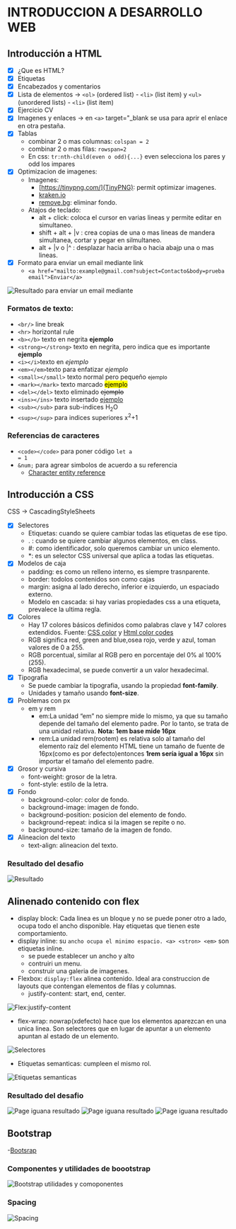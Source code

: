 # INTRODUCCION A DESARROLLO WEB

## Introducción a HTML
- [x] ¿Que es HTML?
- [x] Etiquetas
- [x] Encabezados y comentarios
- [x] Lista de elementos -> `<ol>` (ordered list) -  `<li>` (list item) y `<ul>` (unordered lists) - `<li>` (list item)
- [x] Ejercicio CV
- [x] Imagenes y enlaces -> en `<a>` target="_blank se usa para aprir el enlace en otra pestaña.
- [x] Tablas
  - combinar 2 o mas columnas: `colspan = 2`
  - combinar 2 o mas filas: `rowspan=2`
  - En css: `tr:nth-child(even o odd){...}` even selecciona los pares y odd los impares
- [x] Optimizacion de imagenes:
  -  Imagenes:
     - [https://tinypng.com/](TinyPNG): permit optimizar imagenes.
     - [kraken.io](kraken.io)
     - [remove.bg](remove.bg): eliminar fondo.
  - Atajos de teclado:
     - alt + click: coloca el cursor en varias lineas y permite editar en simultaneo.
     - shift + alt + |v : crea copias de una o  mas lineas de mandera simultanea, cortar y pegar en silmultaneo.
     - alt + |v o |^ : desplazar hacia arriba o hacia abajp una o mas lineas. 
- [x] Formato para enviar un email mediante link
  - `<a href="mailto:example@gmail.com?subject=Contacto&body=prueba email">Enviar</a>`

![Resultado para enviar un email mediante <a>](./Introduccion%20a%20HTML/images/emailto.png)
  
### Formatos de texto:
 - `<br/>` line break
 - `<hr>` horizontal rule
 - `<b></b>` texto en negrita <b>ejemplo</b>
 - `<strong></strong>` texto en negrita, pero indica que es importante <strong>ejemplo</strong>
 - `<i></i>`texto en <i>ejemplo</i>
 - `<em></em>`texto para enfatizar <em>ejemplo</em>
 - `<small></small>` texto normal pero pequeño <small>ejemplo</small>
 - `<mark></mark>` texto marcado <mark>ejemplo</mark>
 - `<del></del>` texto eliminado <del>ejemplo</del>
 - `<ins></ins>` texto insertado <ins>ejemplo</ins>
 - `<sub></sub>` para sub-indices H<sub>2</sub>O
 - `<sup></sup>` para indices superiores x<sup>2</sup>+1

### Referencias de caracteres
- `<code></code>` para poner código <code>let a = 1</code>
- `&num;` para agrear simbolos de acuerdo a su referencia
	- [Character entity reference](https://tools.w3cub.com/html-entities)

## Introducción a CSS

CSS -> CascadingStyleSheets

- [x] Selectores
   - Etiquetas: cuando se quiere cambiar todas las etiquetas de ese tipo.
   - . : cuando se quiere cambiar algunos elementos, en class.
   - #: como identificador, solo queremos cambiar un unico elemento.
   - *: es un selector CSS universal que aplica a todas las etiquetas.
- [x] Modelos de caja
  - padding: es como un relleno interno, es siempre trasnparente.
  - border: todolos contenidos son como cajas
  - margin: asigna al lado derecho, inferior e izquierdo, un espaciado externo.
  - Modelo en cascada: si hay varias propiedades css a una etiqueta, prevalece la ultima regla.
- [x] Colores
  - Hay 17 colores básicos definidos como palabras clave y 147 colores extendidos. Fuente: [CSS color](https://www.w3.org/TR/css-color-3/) y [Html color codes](https://htmlcolorcodes.com/es/)
  - RGB significa red, green and blue,osea rojo, verde y azul, toman valores de 0 a 255.
  - RGB porcentual, similar al RGB pero en porcentaje del 0% al 100%(255).
  - RGB hexadecimal, se puede convertir a un valor hexadecimal.
- [x] Tipografia
  - Se puede cambiar la tipografia, usando la propiedad **font-family**.
  - Unidades y tamaño usando **font-size**.
- [x] Problemas con px
  - em y rem
    - em:La unidad “em” no siempre mide lo mismo, ya que su tamaño depende del tamaño del elemento padre. Por lo tanto, se trata de una unidad relativa. **Nota: 1em base mide 16px**
    - rem:La unidad rem(rootem) es relativa solo al tamaño del elemento raíz del elemento HTML tiene un tamaño de fuente de 16px(como es por defecto)entonces **1rem sería igual a 16px** sin importar el tamaño del elemento padre.
- [x] Grosor y cursiva
  - font-weight: grosor de la letra.
  - font-style: estilo de la letra.
- [x] Fondo
  - background-color: color de fondo.
  - background-image: imagen de fondo.
  - background-position: posicion del elemento de fondo.
  - background-repeat: indica si la imagen se repite o no.
  - background-size: tamaño de la imagen de fondo.
- [x] Alineacion del texto
  - text-align: alineacion del texto.


### Resultado del desafio
![Resultado](./Introduccion%20a%20CSS/landing.1/assets/imgs/Resultado.png)


## Alinenado contenido con flex

- display block: Cada linea es un bloque y no se puede poner otro a lado, ocupa todo el ancho disponible. Hay etiquetas que tienen este comportamiento.
- display inline: su `ancho ocupa el minimo espacio. <a> <stron> <em>` son etiquetas inline.
  - se puede establecer un ancho y alto
  - contruiri un menu.
  - construir una galeria de imagenes.
- Flexbox: `dispĺay:flex` alinea contenido. Ideal ara construccion de layouts que contengan elementos de filas y columnas.
  - justify-content: start, end, center.
  
![Flex:justify-content](./Alineando%20contenido%20con%20flex/assets/imgs/flex.png)
  - flex-wrap: nowrap(xdefecto) hace que los elementos aparezcan en una unica linea.
  Son selectores que en lugar de apuntar a un elemento apuntan al estado de un elemento.

![Selectores](./Alineando%20contenido%20con%20flex/assets/imgs/selectores.png)

- Etiquetas semanticas: cumpleen el mismo rol.

![Etiquetas semanticas](./Alineando%20contenido%20con%20flex/assets/imgs/etiquetassemanticas.png)

### Resultado del desafio
![Page iguana resultado](./Alineando%20contenido%20con%20flex/Desafio/assets/imgs/Page-iguana-resultado1.png)
![Page iguana resultado](./Alineando%20contenido%20con%20flex/Desafio/assets/imgs/Page-iguana-resultado2.png)
![Page iguana resultado](./Alineando%20contenido%20con%20flex/Desafio/assets/imgs/Page-iguana-resultado3.png)


## Bootstrap
-[Bootsrap](https://getbootstrap.com/docs/5.3/getting-started/introduction/)
### Componentes y utilidades de boootstrap
![Bootstrap utilidades y comoponentes](./Bootstrap/assets/imgs/componentesyutilidades.png)

### Spacing
![Spacing](./Bootstrap/assets/imgs/spacing.png)